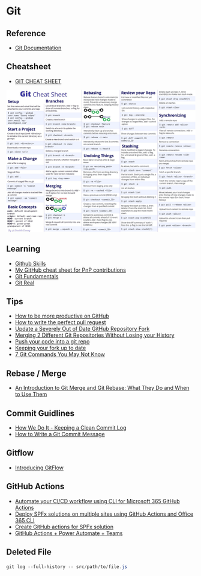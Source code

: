 # Git

## Reference

- [Git Documentation](https://git-scm.com/docs)

## Cheatsheet

- [GIT CHEAT SHEET](https://education.github.com/git-cheat-sheet-education.pdf)

![rm](../assets/images/git-sheet.jpg)

## Learning

- [Github Skills](https://skills.github.com/)
- [My GitHub cheat sheet for PnP contributions](https://tahoeninjas.blog/2019/08/18/my-github-cheat-sheet-for-pnp-contributions-an-interactive-cheat-sheet/)
- [Git Fundamentals](https://app.pluralsight.com/library/courses/git-fundamentals/table-of-contents)
- [Git Real](https://www.pluralsight.com/courses/code-school-git-real)

## Tips

- [How to be more productive on GitHub](https://medium.freecodecamp.org/how-to-be-more-productive-on-github-c3cedab043e3)
- [How to write the perfect pull request](https://blog.github.com/2015-01-21-how-to-write-the-perfect-pull-request/)
- [Update a Severely Out of Date GitHub Repository Fork](https://mikefrobbins.com/2018/06/28/update-a-severely-out-of-date-github-repository-fork/)
- [Merging 2 Different Git Repositories Without Losing your History](https://thoughts.t37.net/merging-2-different-git-repositories-without-losing-your-history-de7a06bba804)
- [Push your code into a git repo](https://winsmarts.com/push-your-code-into-a-git-repo-2de18f61ee8f)
- [Keeping your fork up to date](https://garrytrinder.github.io/2020/03/keeping-your-fork-up-to-date)
- [7 Git Commands You May Not Know](https://scotch.io/bar-talk/7-lesser-known-git-commands)

## Rebase / Merge

- [An Introduction to Git Merge and Git Rebase: What They Do and When to Use Them](https://medium.freecodecamp.org/an-introduction-to-git-merge-and-rebase-what-they-are-and-how-to-use-them-131b863785f)

## Commit Guidlines

- [How We Do It - Keeping a Clean Commit Log](http://www.andrewconnell.com/blog/ngofficeuifabric-how-we-do-it-keeping-a-clean-commit-log)
- [How to Write a Git Commit Message](https://chris.beams.io/posts/git-commit/)

## Gitflow

- [Introducing GitFlow](https://datasift.github.io/gitflow/IntroducingGitFlow.html)

## GitHub Actions

- [Automate your CI/CD workflow using CLI for Microsoft 365 GitHub Actions](https://pnp.github.io/cli-microsoft365/concepts/github-actions/)
- [Deploy SPFx solutions on multiple sites using GitHub Actions and Office 365 CLI](https://aakashbhardwaj619.github.io/2020/06/09/GitHub-Actions-Multi-Deployment.html)
- [Create GitHub actions for SPFx solution](https://medium.com/@anoopt/create-github-actions-for-spfx-solution-cc4a810b87db)
- [GitHub Actions + Power Automate + Teams](https://anoopt.medium.com/github-actions-power-automate-teams-a46d7b643c7f)

## Deleted File

```powershell
git log --full-history -- src/path/to/file.js
```